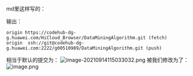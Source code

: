 md里这样写的：

输出：
```
origin https://codehub-dg-g.huawei.com/HiCloud_Browser/DataMiningAlgorithm.git (fetch)
origin  ssh://git@codehub-dg-g.huawei.com:2222/g00510989/DataMiningAlgorithm.git (push)
```

相当于默认的提交为：
![image-20210914115033032.png](http://image.huawei.com/tiny-lts/v1/images/4806073e02d22210e1d5684d1e80bf19_1186x336.png@900-0-90-f.png)
被我们修改为了：
![image.png](http://image.huawei.com/tiny-lts/v1/images/92a26e19d40f95396716c09f046f647d_1490x336.png@900-0-90-f.png)
